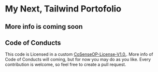 # My Next, Tailwind Portofolio

## More info is coming soon

## Code of Conducts
This code is Licensed in a custom [CoSenseOP-License-V1.0.]([https://github.com/Mndvv/CoSenseOP-License-V1.0](https://github.com/Mndvv/Poli-Epistedin?tab=License-1-ov-file)).
More info of Code of Conducts will coming, but for now you may do as you like.
Every contribution is welcome, so feel free to create a pull request.
